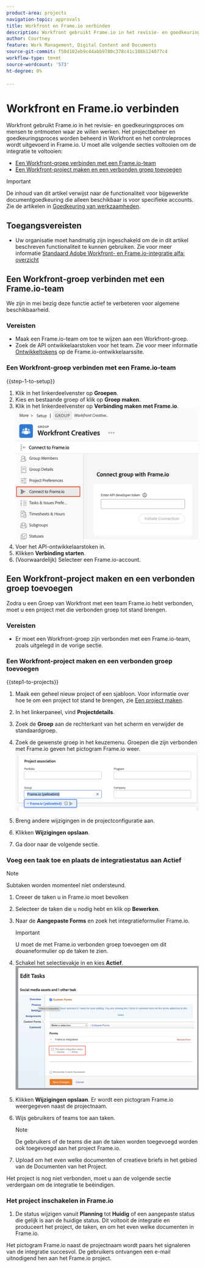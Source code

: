 ```yaml
---
product-area: projects
navigation-topic: approvals
title: Workfront en Frame.io verbinden
description: Workfront gebruikt Frame.io in het revisie- en goedkeuringsproces om mensen te ontmoeten waar ze willen werken. Het projectbeheer en goedkeuringsproces worden beheerd in Workfront en het controleproces wordt uitgevoerd in Frame.io.
author: Courtney
feature: Work Management, Digital Content and Documents
source-git-commit: f50d102eb9c44abb9780c378c41c108b124077c4
workflow-type: tm+mt
source-wordcount: '573'
ht-degree: 0%

---
```



# Workfront en Frame.io verbinden

Workfront gebruikt Frame.io in het revisie- en goedkeuringsproces om mensen te ontmoeten waar ze willen werken. Het projectbeheer en goedkeuringsproces worden beheerd in Workfront en het controleproces wordt uitgevoerd in Frame.io. U moet alle volgende secties voltooien om de integratie te voltooien:

* [Een Workfront-groep verbinden met een Frame.io-team](#connect-a-workfront-group-to-a-frameio-team)
* [Een Workfront-project maken en een verbonden groep toevoegen](#create-a-workfront-project-and-add-a-connected-group)

>[!IMPORTANT]
>
>De inhoud van dit artikel verwijst naar de functionaliteit voor bijgewerkte documentgoedkeuring die alleen beschikbaar is voor specifieke accounts. Zie de artikelen in [Goedkeuring van werkzaamheden](/help/quicksilver/review-and-approve-work/manage-approvals/manage-approvals.md).

## Toegangsvereisten

* Uw organisatie moet handmatig zijn ingeschakeld om de in dit artikel beschreven functionaliteit te kunnen gebruiken. Zie voor meer informatie [Standaard Adobe Workfront- en Frame.io-integratie alfa: overzicht](/help/quicksilver/product-announcements/betas/frame-io-wf-integration-alpha/frame-io-wf-integration-alpha-overview.md)


## Een Workfront-groep verbinden met een Frame.io-team

We zijn in mei bezig deze functie actief te verbeteren voor algemene beschikbaarheid.

### Vereisten

* Maak een Frame.io-team om toe te wijzen aan een Workfront-groep.
* Zoek de API ontwikkelaarstoken voor het team. Zie voor meer informatie [Ontwikkeltokens](https://developer.frame.io/docs/getting-started/authentication#developer-tokens) op de Frame.io-ontwikkelaarssite.

### Een Workfront-groep verbinden met een Frame.io-team

{{step-1-to-setup}}

1. Klik in het linkerdeelvenster op **Groepen**.
1. Kies en bestaande groep of klik op **Groep maken**.
1. Klik in het linkerdeelvenster op **Verbinding maken met Frame.io**.
   ![](assets/connect-frame-group.png)
1. Voer het API-ontwikkelaarstoken in.
1. Klikken **Verbinding starten**.
1. (Voorwaardelijk) Selecteer een Frame.io-account.

## Een Workfront-project maken en een verbonden groep toevoegen

Zodra u een Groep van Workfront met een team Frame.io hebt verbonden, moet u een project met die verbonden groep tot stand brengen.

### Vereisten

* Er moet een Workfront-groep zijn verbonden met een Frame.io-team, zoals uitgelegd in de vorige sectie.

### Een Workfront-project maken en een verbonden groep toevoegen

{{step1-to-projects}}

1. Maak een geheel nieuw project of een sjabloon. Voor informatie over hoe te om een project tot stand te brengen, zie [Een project maken](/help/quicksilver/manage-work/projects/create-projects/create-project.md).

1. In het linkerpaneel, vind **Projectdetails**.

1. Zoek de **Groep** aan de rechterkant van het scherm en verwijder de standaardgroep.

1. Zoek de gewenste groep in het keuzemenu. Groepen die zijn verbonden met Frame.io geven het pictogram Frame.io weer.
   ![](assets/add-frame-group.png)

1. Breng andere wijzigingen in de projectconfiguratie aan.

1. Klikken **Wijzigingen opslaan**.

1. Ga door naar de volgende sectie.

### Voeg een taak toe en plaats de integratiestatus aan Actief

>[!NOTE]
>
>Subtaken worden momenteel niet ondersteund.


1. Creeer de taken u in Frame.io moet bevolken

1. Selecteer de taken die u nodig hebt en klik op **Bewerken**.

1. Naar de **Aangepaste Forms** en zoek het integratieformulier Frame.io.

   >[!IMPORTANT]
   >
   >U moet de met Frame.io verbonden groep toevoegen om dit douaneformulier op de taken te zien.

1. Schakel het selectievakje in en kies **Actief**.
   ![](assets/frame-custom-form.png)

1. Klikken **Wijzigingen opslaan**. Er wordt een pictogram Frame.io weergegeven naast de projectnaam.

1. Wijs gebruikers of teams toe aan taken.

   >[!NOTE]
   >
   >De gebruikers of de teams die aan de taken worden toegevoegd worden ook toegevoegd aan het project Frame.io.

1. Upload om het even welke documenten of creatieve briefs in het gebied van de Documenten van het Project.

Het project is nog niet verbonden, moet u aan de volgende sectie verdergaan om de integratie te beëindigen.

### Het project inschakelen in Frame.io

1. De status wijzigen vanuit **Planning** tot **Huidig** of een aangepaste status die gelijk is aan de huidige status. Dit voltooit de integratie en produceert het project, de taken, en om het even welke documenten in Frame.io.

Het pictogram Frame.io naast de projectnaam wordt paars het signaleren van de integratie succesvol. De gebruikers ontvangen een e-mail uitnodigend hen aan het Frame.io project.